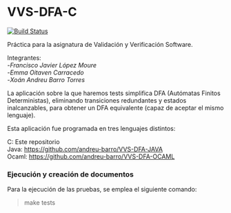 # VVS-DFA-C
[![Build Status](https://travis-ci.org/srjavimoure/VVS-DFA-C.svg?branch=master)](https://travis-ci.org/srjavimoure/VVS-DFA-C)

Práctica para la asignatura de Validación y Verificación Software.

Integrantes:  
-*Francisco Javier López Moure*  
-*Emma Oitaven Carracedo*  
-*Xoán Andreu Barro Torres*  

La aplicación sobre la que haremos tests simplifica DFA (Autómatas Finitos Deterministas), eliminando transiciones redundantes y estados inalcanzables, para obtener un DFA equivalente (capaz de aceptar el mismo lenguaje).

Esta aplicación fue programada en tres lenguajes distintos:

C: Este repositorio  
Java: https://github.com/andreu-barro/VVS-DFA-JAVA  
Ocaml: https://github.com/andreu-barro/VVS-DFA-OCAML  

### Ejecución y creación de documentos

Para la ejecución de las pruebas, se emplea el siguiente comando:

>make tests
